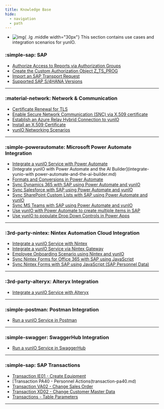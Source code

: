 ```yaml
---
title: Knowledge Base
hide:
  - navigation
  - path
---
```


<div class="grid cards" markdown>

-   ![img](site:assets/images/logos/theo-thumbs.png){ .lg .middle width="30px"} This section contains use cases and integration scenarios for yunIO.

</div>


### :simple-sap: SAP

<div class="mdx-columns" markdown>

- [Authorize Access to Reports via Authorization Groups](authorize-access-to-specific-reports.md)
- [Create the Custom Authorization Object Z_TS_PROG](create-the-custom-authority-object-z-ts-prog.md)
- [Import an SAP Transport Request](import-an-sap-transport-request.md)
- [Supported SAP S/4HANA Versions](supported-sap-and-hana-versions.md)

</div>

---

### :material-network: Network & Communication

<div class="mdx-columns" markdown>

- [Certificate Renewal for TLS](certificate-renewal.md)
- [Enable Secure Network Communication (SNC) via X.509 certificate](enable-snc-using-pse-file.md)
- [Establish an Azure Relay Hybrid Connection to yunIO](establish-an-azure-relay-hybrid-connection.md)
- [Install an X.509 Certificate](x509-certificate.md)
- [yunIO Networking Scenarios](networking.md)

</div>

---

### :simple-powerautomate: Microsoft Power Automate Integration

<div class="mdx-columns" markdown>

- [Integrate a yunIO Service with Power Automate](integrate-a-yunio-service-with-power-automate.md)
- [Integrate yunIO with Power Automate and the AI Builder](integrate-yunio-with power-automate-and-the-ai-builder.md)
- [Formats and Conversions in Power Automate](conversion-in-power-automate.md)
- [Sync Dynamics 365 with SAP using Power Automate and yunIO](dynamics-with-yunIO.md)
- [Sync Salesforce with SAP using Power Automate and yunIO](salesforce-power-automate-scenario.md)
- [Sync SharePoint Custom Lists with SAP using Power Automate and yunIO](sharepoint-purchase-requisition-with-yunIO.md)
- [Sync MS Teams with SAP using Power Automate and yunIO](teams-sick-leave-with-yunIO.md)
- [Use yunIO with Power Automate to create multiple items in SAP](yunio-power-automate-with-create-multiple-items.md)
- [Use yunIO to populate Drop Down Controls in Power Apps](populate-drop-down-controls-in-power-apps.md)

</div>

---

### :3rd-party-nintex: Nintex Automation Cloud Integration

<div class="mdx-columns" markdown>

- [Integrate a yunIO Service with Nintex](integrate-a-yunio-service-with-nintex.md)
- [Integrate a yunIO Service via Nintex Gateway](integrate-yunio-via-nintex-gateway.md)
- [Employee Onboarding Scenario using Nintex and yunIO](personell-actions-with-nintex-and-yunio.md)
- [Sync Nintex Forms for Office 365 with SAP using JavaScript](sync-nintex-forms-for-office365.md)
- [Sync Nintex Forms with SAP using JavaScript (SAP Personnel Data)](sync-nintex-forms-for-personnel-actions-in-office365.md)

</div>

---

### :3rd-party-alteryx: Alteryx Integration

<div class="mdx-columns" markdown>

- [Integrate a yunIO Service with Alteryx](integrate-a-yunio-service-with-alteryx.md)

</div>

---


### :simple-postman: Postman Integration

<div class="mdx-columns" markdown>

- [Run a yunIO Service in Postman](run-a-yunio-service-in-postman.md)

</div>

---

### :simple-swagger: SwaggerHub Integration

<div class="mdx-columns" markdown>

- [Run a yunIO Service in SwaggerHub](run-a-yunio-service-in-swagger-hub.md)

</div>

---

### :simple-sap: SAP Transactions

<div class="mdx-columns" markdown>

- [Transaction IE01 - Create Equipment](transaction-ie01.md)
- [Transaction PA40 - Personnel Actions(transaction-pa40.md)
- [Transaction VA02 - Change Sales Order](transaction-va02.md)
- [Transaction XD02 - Change Customer Master Data](transaction-xd02.md)
- [Transactions - Table Parameters](transaction-table-parameters.md)

</div>

---